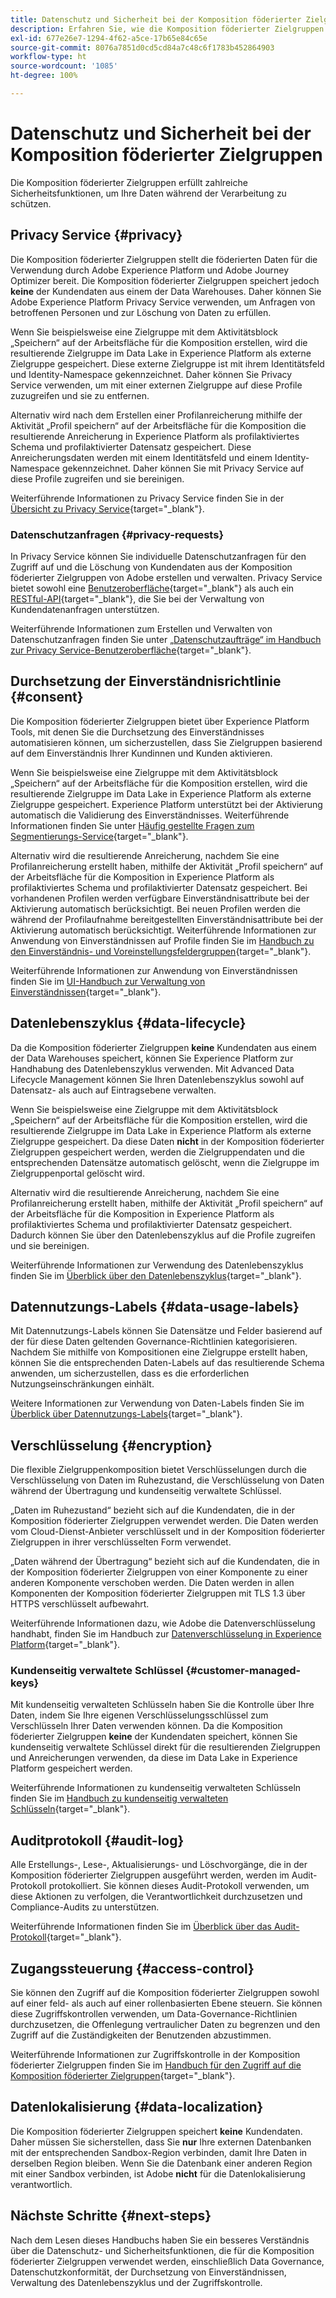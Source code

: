 ```yaml
---
title: Datenschutz und Sicherheit bei der Komposition föderierter Zielgruppen
description: Erfahren Sie, wie die Komposition föderierter Zielgruppen mit Datenschutz und Sicherheit für Benutzerdaten umgeht, einschließlich Funktionen wie Data Governance, Durchsetzung des Einverständnisses, Zugriffskontrolle, Datenverschlüsselung und Einhaltung von Datenschutzbestimmungen.
exl-id: 677e26e7-1294-4f62-a5ce-17b65e84c65e
source-git-commit: 8076a7851d0cd5cd84a7c48c6f1783b452864903
workflow-type: ht
source-wordcount: '1085'
ht-degree: 100%

---
```


# Datenschutz und Sicherheit bei der Komposition föderierter Zielgruppen

Die Komposition föderierter Zielgruppen erfüllt zahlreiche Sicherheitsfunktionen, um Ihre Daten während der Verarbeitung zu schützen.

## Privacy Service {#privacy}

Die Komposition föderierter Zielgruppen stellt die föderierten Daten für die Verwendung durch Adobe Experience Platform und Adobe Journey Optimizer bereit. Die Komposition föderierter Zielgruppen speichert jedoch **keine** der Kundendaten aus einem der Data Warehouses. Daher können Sie Adobe Experience Platform Privacy Service verwenden, um Anfragen von betroffenen Personen und zur Löschung von Daten zu erfüllen.

Wenn Sie beispielsweise eine Zielgruppe mit dem Aktivitätsblock „Speichern“ auf der Arbeitsfläche für die Komposition erstellen, wird die resultierende Zielgruppe im Data Lake in Experience Platform als externe Zielgruppe gespeichert. Diese externe Zielgruppe ist mit ihrem Identitätsfeld und Identity-Namespace gekennzeichnet. Daher können Sie Privacy Service verwenden, um mit einer externen Zielgruppe auf diese Profile zuzugreifen und sie zu entfernen.

Alternativ wird nach dem Erstellen einer Profilanreicherung mithilfe der Aktivität „Profil speichern“ auf der Arbeitsfläche für die Komposition die resultierende Anreicherung in Experience Platform als profilaktiviertes Schema und profilaktivierter Datensatz gespeichert. Diese Anreicherungsdaten werden mit einem Identitätsfeld und einem Identity-Namespace gekennzeichnet. Daher können Sie mit Privacy Service auf diese Profile zugreifen und sie bereinigen.

Weiterführende Informationen zu Privacy Service finden Sie in der [Übersicht zu Privacy Service](https://experienceleague.adobe.com/de/docs/experience-platform/privacy/home){target="_blank"}.

### Datenschutzanfragen {#privacy-requests}

In Privacy Service können Sie individuelle Datenschutzanfragen für den Zugriff auf und die Löschung von Kundendaten aus der Komposition föderierter Zielgruppen von Adobe erstellen und verwalten. Privacy Service bietet sowohl eine [Benutzeroberfläche](https://experienceleague.adobe.com/docs/experience-platform/privacy/ui/user-guide.html?lang=de){target="_blank"} als auch ein [RESTful-API](https://experienceleague.adobe.com/de/docs/experience-platform/privacy/api/overview){target="_blank"}, die Sie bei der Verwaltung von Kundendatenanfragen unterstützen.

Weiterführende Informationen zum Erstellen und Verwalten von Datenschutzanfragen finden Sie unter [„Datenschutzaufträge“ im Handbuch zur Privacy Service-Benutzeroberfläche](https://experienceleague.adobe.com/de/docs/experience-platform/privacy/ui/user-guide){target="_blank"}.

## Durchsetzung der Einverständnisrichtlinie {#consent}

Die Komposition föderierter Zielgruppen bietet über Experience Platform Tools, mit denen Sie die Durchsetzung des Einverständnisses automatisieren können, um sicherzustellen, dass Sie Zielgruppen basierend auf dem Einverständnis Ihrer Kundinnen und Kunden aktivieren.

Wenn Sie beispielsweise eine Zielgruppe mit dem Aktivitätsblock „Speichern“ auf der Arbeitsfläche für die Komposition erstellen, wird die resultierende Zielgruppe im Data Lake in Experience Platform als externe Zielgruppe gespeichert. Experience Platform unterstützt bei der Aktivierung automatisch die Validierung des Einverständnisses. Weiterführende Informationen finden Sie unter [Häufig gestellte Fragen zum Segmentierungs-Service](https://experienceleague.adobe.com/de/docs/experience-platform/segmentation/faq#consent){target="_blank"}.

Alternativ wird die resultierende Anreicherung, nachdem Sie eine Profilanreicherung erstellt haben, mithilfe der Aktivität „Profil speichern“ auf der Arbeitsfläche für die Komposition in Experience Platform als profilaktiviertes Schema und profilaktivierter Datensatz gespeichert. Bei vorhandenen Profilen werden verfügbare Einverständnisattribute bei der Aktivierung automatisch berücksichtigt. Bei neuen Profilen werden die während der Profilaufnahme bereitgestellten Einverständnisattribute bei der Aktivierung automatisch berücksichtigt. Weiterführende Informationen zur Anwendung von Einverständnissen auf Profile finden Sie im [Handbuch zu den Einverständnis- und Voreinstellungsfeldergruppen](https://experienceleague.adobe.com/de/docs/experience-platform/xdm/field-groups/profile/consents){target="_blank"}.

Weiterführende Informationen zur Anwendung von Einverständnissen finden Sie im [UI-Handbuch zur Verwaltung von Einverständnissen](https://experienceleague.adobe.com/de/docs/experience-platform/data-governance/policies/user-guide#consent-policy){target="_blank"}.

## Datenlebenszyklus {#data-lifecycle}

Da die Komposition föderierter Zielgruppen **keine** Kundendaten aus einem der Data Warehouses speichert, können Sie Experience Platform zur Handhabung des Datenlebenszyklus verwenden. Mit Advanced Data Lifecycle Management können Sie Ihren Datenlebenszyklus sowohl auf Datensatz- als auch auf Eintragsebene verwalten.

Wenn Sie beispielsweise eine Zielgruppe mit dem Aktivitätsblock „Speichern“ auf der Arbeitsfläche für die Komposition erstellen, wird die resultierende Zielgruppe im Data Lake in Experience Platform als externe Zielgruppe gespeichert. Da diese Daten **nicht** in der Komposition föderierter Zielgruppen gespeichert werden, werden die Zielgruppendaten und die entsprechenden Datensätze automatisch gelöscht, wenn die Zielgruppe im Zielgruppenportal gelöscht wird.

Alternativ wird die resultierende Anreicherung, nachdem Sie eine Profilanreicherung erstellt haben, mithilfe der Aktivität „Profil speichern“ auf der Arbeitsfläche für die Komposition in Experience Platform als profilaktiviertes Schema und profilaktivierter Datensatz gespeichert. Dadurch können Sie über den Datenlebenszyklus auf die Profile zugreifen und sie bereinigen.

Weiterführende Informationen zur Verwendung des Datenlebenszyklus finden Sie im [Überblick über den Datenlebenszyklus](https://experienceleague.adobe.com/de/docs/experience-platform/data-lifecycle/home){target="_blank"}.

## Datennutzungs-Labels {#data-usage-labels}

Mit Datennutzungs-Labels können Sie Datensätze und Felder basierend auf der für diese Daten geltenden Governance-Richtlinien kategorisieren. Nachdem Sie mithilfe von Kompositionen eine Zielgruppe erstellt haben, können Sie die entsprechenden Daten-Labels auf das resultierende Schema anwenden, um sicherzustellen, dass es die erforderlichen Nutzungseinschränkungen einhält.

Weitere Informationen zur Verwendung von Daten-Labels finden Sie im [Überblick über Datennutzungs-Labels](https://experienceleague.adobe.com/de/docs/experience-platform/data-governance/labels/overview){target="_blank"}.

## Verschlüsselung {#encryption}

Die flexible Zielgruppenkomposition bietet Verschlüsselungen durch die Verschlüsselung von Daten im Ruhezustand, die Verschlüsselung von Daten während der Übertragung und kundenseitig verwaltete Schlüssel.

„Daten im Ruhezustand“ bezieht sich auf die Kundendaten, die in der Komposition föderierter Zielgruppen verwendet werden. Die Daten werden vom Cloud-Dienst-Anbieter verschlüsselt und in der Komposition föderierter Zielgruppen in ihrer verschlüsselten Form verwendet.

„Daten während der Übertragung“ bezieht sich auf die Kundendaten, die in der Komposition föderierter Zielgruppen von einer Komponente zu einer anderen Komponente verschoben werden. Die Daten werden in allen Komponenten der Komposition föderierter Zielgruppen mit TLS 1.3 über HTTPS verschlüsselt aufbewahrt.

Weiterführende Informationen dazu, wie Adobe die Datenverschlüsselung handhabt, finden Sie im Handbuch zur [Datenverschlüsselung in Experience Platform](https://experienceleague.adobe.com/de/docs/experience-platform/landing/governance-privacy-security/encryption){target="_blank"}.

### Kundenseitig verwaltete Schlüssel {#customer-managed-keys}

Mit kundenseitig verwalteten Schlüsseln haben Sie die Kontrolle über Ihre Daten, indem Sie Ihre eigenen Verschlüsselungsschlüssel zum Verschlüsseln Ihrer Daten verwenden können. Da die Komposition föderierter Zielgruppen **keine** der Kundendaten speichert, können Sie kundenseitig verwaltete Schlüssel direkt für die resultierenden Zielgruppen und Anreicherungen verwenden, da diese im Data Lake in Experience Platform gespeichert werden.

Weiterführende Informationen zu kundenseitig verwalteten Schlüsseln finden Sie im [Handbuch zu kundenseitig verwalteten Schlüsseln](https://experienceleague.adobe.com/de/docs/experience-platform/landing/governance-privacy-security/customer-managed-keys/overview){target="_blank"}.

## Auditprotokoll {#audit-log}

Alle Erstellungs-, Lese-, Aktualisierungs- und Löschvorgänge, die in der Komposition föderierter Zielgruppen ausgeführt werden, werden im Audit-Protokoll protokolliert. Sie können dieses Audit-Protokoll verwenden, um diese Aktionen zu verfolgen, die Verantwortlichkeit durchzusetzen und Compliance-Audits zu unterstützen.

Weiterführende Informationen finden Sie im [Überblick über das Audit-Protokoll](/help/admin/audit-trail.md){target="_blank"}.

## Zugangssteuerung {#access-control}

Sie können den Zugriff auf die Komposition föderierter Zielgruppen sowohl auf einer feld- als auch auf einer rollenbasierten Ebene steuern. Sie können diese Zugriffskontrollen verwenden, um Data-Governance-Richtlinien durchzusetzen, die Offenlegung vertraulicher Daten zu begrenzen und den Zugriff auf die Zuständigkeiten der Benutzenden abzustimmen.

Weiterführende Informationen zur Zugriffskontrolle in der Komposition föderierter Zielgruppen finden Sie im [Handbuch für den Zugriff auf die Komposition föderierter Zielgruppen](/help/start/feature-access.md){target="_blank"}.

## Datenlokalisierung {#data-localization}

Die Komposition föderierter Zielgruppen speichert **keine** Kundendaten. Daher müssen Sie sicherstellen, dass Sie **nur** Ihre externen Datenbanken mit der entsprechenden Sandbox-Region verbinden, damit Ihre Daten in derselben Region bleiben. Wenn Sie die Datenbank einer anderen Region mit einer Sandbox verbinden, ist Adobe **nicht** für die Datenlokalisierung verantwortlich.

## Nächste Schritte {#next-steps}

Nach dem Lesen dieses Handbuchs haben Sie ein besseres Verständnis über die Datenschutz- und Sicherheitsfunktionen, die für die Komposition föderierter Zielgruppen verwendet werden, einschließlich Data Governance, Datenschutzkonformität, der Durchsetzung von Einverständnissen, Verwaltung des Datenlebenszyklus und der Zugriffskontrolle.
